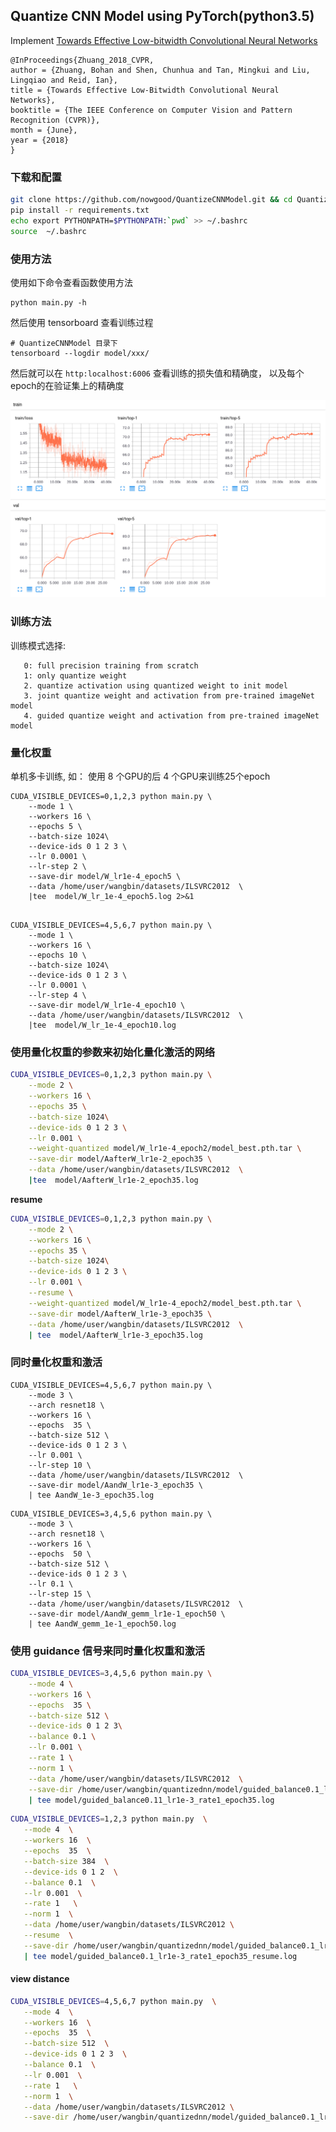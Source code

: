 ## Quantize CNN Model using PyTorch(python3.5)
 
Implement [Towards Effective Low-bitwidth Convolutional Neural Networks](https://arxiv.org/abs/1711.00205)

```
@InProceedings{Zhuang_2018_CVPR,
author = {Zhuang, Bohan and Shen, Chunhua and Tan, Mingkui and Liu, Lingqiao and Reid, Ian},
title = {Towards Effective Low-Bitwidth Convolutional Neural Networks},
booktitle = {The IEEE Conference on Computer Vision and Pattern Recognition (CVPR)},
month = {June},
year = {2018}
}
```

### 下载和配置

```bash
git clone https://github.com/nowgood/QuantizeCNNModel.git && cd QuantizeCNNModel
pip install -r requirements.txt
echo export PYTHONPATH=$PYTHONPATH:`pwd` >> ~/.bashrc
source  ~/.bashrc
```

### 使用方法

使用如下命令查看函数使用方法 

```
python main.py -h 
```



然后使用 tensorboard 查看训练过程

```
# QuantizeCNNModel 目录下
tensorboard --logdir model/xxx/ 
```
然后就可以在 `http:localhost:6006` 查看训练的损失值和精确度， 以及每个epoch的在验证集上的精确度

![top5](https://github.com/nowgood/QuantizeCNNModel/raw/master/data/WandA_lr0.01_scalar2.5.png)

### 训练方法

训练模式选择:

       0: full precision training from scratch
       1: only quantize weight
       2. quantize activation using quantized weight to init model
       3. joint quantize weight and activation from pre-trained imageNet model
       4. guided quantize weight and activation from pre-trained imageNet model


### 量化权重

单机多卡训练, 如： 使用 8 个GPU的后 4 个GPU来训练25个epoch

```
CUDA_VISIBLE_DEVICES=0,1,2,3 python main.py \
    --mode 1 \
    --workers 16 \
    --epochs 5 \
    --batch-size 1024\
    --device-ids 0 1 2 3 \
    --lr 0.0001 \
    --lr-step 2 \
    --save-dir model/W_lr1e-4_epoch5 \
    --data /home/user/wangbin/datasets/ILSVRC2012  \
    |tee  model/W_lr_1e-4_epoch5.log 2>&1
``` 

```

CUDA_VISIBLE_DEVICES=4,5,6,7 python main.py \
    --mode 1 \
    --workers 16 \
    --epochs 10 \
    --batch-size 1024\
    --device-ids 0 1 2 3 \
    --lr 0.0001 \
    --lr-step 4 \
    --save-dir model/W_lr1e-4_epoch10 \
    --data /home/user/wangbin/datasets/ILSVRC2012  \
    |tee  model/W_lr_1e-4_epoch10.log
```   

### 使用量化权重的参数来初始化量化激活的网络

```bash
CUDA_VISIBLE_DEVICES=0,1,2,3 python main.py \
    --mode 2 \
    --workers 16 \
    --epochs 35 \
    --batch-size 1024\
    --device-ids 0 1 2 3 \
    --lr 0.001 \
    --weight-quantized model/W_lr1e-4_epoch2/model_best.pth.tar \
    --save-dir model/AafterW_lr1e-2_epoch35 \
    --data /home/user/wangbin/datasets/ILSVRC2012  \
    |tee  model/AafterW_lr1e-2_epoch35.log
```

**resume**

```bash
CUDA_VISIBLE_DEVICES=0,1,2,3 python main.py \
    --mode 2 \
    --workers 16 \
    --epochs 35 \
    --batch-size 1024\
    --device-ids 0 1 2 3 \
    --lr 0.001 \
    --resume \
    --weight-quantized model/W_lr1e-4_epoch2/model_best.pth.tar \
    --save-dir model/AafterW_lr1e-3_epoch35 \
    --data /home/user/wangbin/datasets/ILSVRC2012  \
    | tee  model/AafterW_lr1e-3_epoch35.log
```

### 同时量化权重和激活

```
CUDA_VISIBLE_DEVICES=4,5,6,7 python main.py \
    --mode 3 \
    --arch resnet18 \
    --workers 16 \
    --epochs  35 \
    --batch-size 512 \
    --device-ids 0 1 2 3 \
    --lr 0.001 \
    --lr-step 10 \
    --data /home/user/wangbin/datasets/ILSVRC2012  \
    --save-dir model/AandW_lr1e-3_epoch35 \
    | tee AandW_1e-3_epoch35.log
```

```
CUDA_VISIBLE_DEVICES=3,4,5,6 python main.py \
    --mode 3 \
    --arch resnet18 \
    --workers 16 \
    --epochs  50 \
    --batch-size 512 \
    --device-ids 0 1 2 3 \
    --lr 0.1 \
    --lr-step 15 \
    --data /home/user/wangbin/datasets/ILSVRC2012  \
    --save-dir model/AandW_gemm_lr1e-1_epoch50 \
    | tee AandW_gemm_1e-1_epoch50.log
```

### 使用 guidance 信号来同时量化权重和激活

```bash
CUDA_VISIBLE_DEVICES=3,4,5,6 python main.py \
    --mode 4 \
    --workers 16 \
    --epochs  35 \
    --batch-size 512 \
    --device-ids 0 1 2 3\
    --balance 0.1 \
    --lr 0.001 \
    --rate 1 \
    --norm 1 \
    --data /home/user/wangbin/datasets/ILSVRC2012  \
    --save-dir /home/user/wangbin/quantizednn/model/guided_balance0.1_lr1e-3_rate1_epoch35 \
    | tee model/guided_balance0.11_lr1e-3_rate1_epoch35.log
```

```bash
CUDA_VISIBLE_DEVICES=1,2,3 python main.py  \
   --mode 4  \
   --workers 16  \
   --epochs  35  \
   --batch-size 384  \
   --device-ids 0 1 2  \
   --balance 0.1  \
   --lr 0.001  \
   --rate 1   \
   --norm 1  \
   --data /home/user/wangbin/datasets/ILSVRC2012 \
   --resume  \
   --save-dir /home/user/wangbin/quantizednn/model/guided_balance0.1_lr1e-3_rate1_epoch35 \
   | tee model/guided_balance0.1_lr1e-3_rate1_epoch35_resume.log
```

#### view distance

```bash
CUDA_VISIBLE_DEVICES=4,5,6,7 python main.py  \
   --mode 4  \
   --workers 16  \
   --epochs  35  \
   --batch-size 512  \
   --device-ids 0 1 2 3  \
   --balance 0.1  \
   --lr 0.001  \
   --rate 1   \
   --norm 1  \
   --data /home/user/wangbin/datasets/ILSVRC2012 \
   --save-dir /home/user/wangbin/quantizednn/model/guided_balance0.1_lr1e-3_rate1_epoch35_view 
```